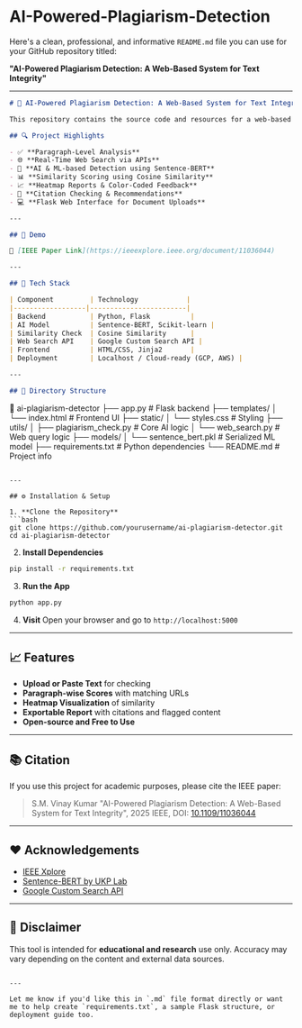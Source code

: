 # AI-Powered-Plagiarism-Detection
Here's a clean, professional, and informative `README.md` file you can use for your GitHub repository titled:

**"AI-Powered Plagiarism Detection: A Web-Based System for Text Integrity"**

---

```markdown
# 🧠 AI-Powered Plagiarism Detection: A Web-Based System for Text Integrity

This repository contains the source code and resources for a web-based plagiarism detection system that leverages AI/ML models to analyze text at the **paragraph level**. It is designed to provide real-time detection using **semantic similarity techniques**, dynamic web querying, and detailed heatmap-based reports.

## 🔍 Project Highlights

- ✅ **Paragraph-Level Analysis**
- 🌐 **Real-Time Web Search via APIs**
- 🤖 **AI & ML-based Detection using Sentence-BERT**
- 📊 **Similarity Scoring using Cosine Similarity**
- 📈 **Heatmap Reports & Color-Coded Feedback**
- 📝 **Citation Checking & Recommendations**
- 💻 **Flask Web Interface for Document Uploads**

---

## 🚀 Demo

🔗 [IEEE Paper Link](https://ieeexplore.ieee.org/document/11036044)

---

## 🧰 Tech Stack

| Component         | Technology            |
|------------------|------------------------|
| Backend           | Python, Flask          |
| AI Model          | Sentence-BERT, Scikit-learn |
| Similarity Check  | Cosine Similarity      |
| Web Search API    | Google Custom Search API |
| Frontend          | HTML/CSS, Jinja2       |
| Deployment        | Localhost / Cloud-ready (GCP, AWS) |

---

## 📂 Directory Structure

```

📁 ai-plagiarism-detector
├── app.py                  # Flask backend
├── templates/
│   └── index.html          # Frontend UI
├── static/
│   └── styles.css          # Styling
├── utils/
│   ├── plagiarism\_check.py # Core AI logic
│   └── web\_search.py       # Web query logic
├── models/
│   └── sentence\_bert.pkl   # Serialized ML model
├── requirements.txt        # Python dependencies
└── README.md               # Project info

````

---

## ⚙️ Installation & Setup

1. **Clone the Repository**
```bash
git clone https://github.com/yourusername/ai-plagiarism-detector.git
cd ai-plagiarism-detector
````

2. **Install Dependencies**

```bash
pip install -r requirements.txt
```

3. **Run the App**

```bash
python app.py
```

4. **Visit**
   Open your browser and go to `http://localhost:5000`

---

## 📈 Features

* **Upload or Paste Text** for checking
* **Paragraph-wise Scores** with matching URLs
* **Heatmap Visualization** of similarity
* **Exportable Report** with citations and flagged content
* **Open-source and Free to Use**

---

## 📚 Citation

If you use this project for academic purposes, please cite the IEEE paper:

> S.M. Vinay Kumar
> "AI-Powered Plagiarism Detection: A Web-Based System for Text Integrity",
> 2025 IEEE, DOI: [10.1109/11036044](https://ieeexplore.ieee.org/document/11036044)


---

## ❤️ Acknowledgements

* [IEEE Xplore](https://ieeexplore.ieee.org/)
* [Sentence-BERT by UKP Lab](https://www.sbert.net/)
* [Google Custom Search API](https://programmablesearchengine.google.com/)

---

## 🔐 Disclaimer

This tool is intended for **educational and research** use only. Accuracy may vary depending on the content and external data sources.

```

---

Let me know if you'd like this in `.md` file format directly or want me to help create `requirements.txt`, a sample Flask structure, or deployment guide too.
```

